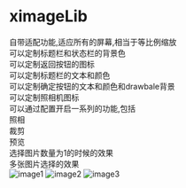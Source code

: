 # ximageLib
自带适配功能,适应所有的屏幕,相当于等比例缩放<br/>
可以定制标题栏和状态栏的背景色<br/>
可以定制返回按钮的图标<br/>
可以定制标题栏的文本和颜色<br/>
可以定制确定按钮的文本和颜色和drawbale背景<br/>
可以定制照相机图标<br/>
可以通过配置开启一系列的功能,包括<br/>
照相<br/>
裁剪<br/>
预览<br/>
选择图片数量为1的时候的效果<br/>
多张图片选择的效果<br/>
![image1](https://github.com/xiaojinzi123/ximageLib/blob/master/desc/image1.png) 
![image2](https://github.com/xiaojinzi123/ximageLib/blob/master/desc/image2.png) 
![image3](https://github.com/xiaojinzi123/ximageLib/blob/master/desc/image3.png) 
